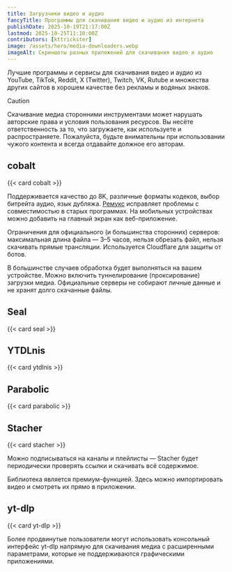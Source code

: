 ```yaml
---
title: Загрузчики видео и аудио
fancyTitle: Программы для скачивания видео и аудио из интернета
publishDate: 2025-10-19T21:17:00Z
lastmod: 2025-10-25T11:10:00Z
contributors: [kttrickster]
image: /assets/hero/media-downloaders.webp
imageAlt: Скриншоты разных приложений для скачивания видео и аудио
---
```


Лучшие программы и сервисы для скачивания видео и аудио из YouTube, TikTok,
Reddit, X (Twitter), Twitch, VK, Rutube и множества других сайтов в хорошем
качестве без рекламы и водяных знаков.

<!--more-->

> [!caution]
> Скачивание медиа сторонними инструментами может нарушать авторские права и
условия пользования ресурсов. Вы несёте ответственность за то, что загружаете,
как используете и распространяете. Пожалуйста, будьте внимательны при
использовании чужого контента и всегда отдавайте должное его авторам.

## cobalt

{{< card cobalt >}}

Поддерживается качество до 8K, различные форматы кодеков, выбор битрейта аудио,
язык дубляжа. [Ремукс](https://cobalt.tools/remux) исправляет проблемы с
совместимостью в старых программах. На мобильных устройствах можно добавить на
главный экран как веб-приложение.

Ограничения для официального (и большинства сторонних) серверов: максимальная
длина файла — 3–5 часов, нельзя обрезать файл, нельзя скачивать прямые
трансляции. Используется Cloudflare для защиты от ботов.

В большинстве случаев обработка будет выполняться на вашем устройстве. Можно
включить туннелирование (проксирование) загрузки медиа. Официальные серверы не
собирают личные данные и не хранят долго скачанные файлы.

## Seal

{{< card seal >}}

## YTDLnis

{{< card ytdlnis >}}

## Parabolic

{{< card parabolic >}}

## Stacher

{{< card stacher >}}

Можно подписываться на каналы и плейлисты — Stacher будет периодически проверять
ссылки и скачивать всё содержимое.

Библиотека является премиум-функцией. Здесь можно импортировать видео и смотреть
их прямо в приложении.

## yt-dlp

{{< card yt-dlp >}}

Более продвинутые пользователи могут использовать консольный интерфейс yt-dlp
напрямую для скачивания медиа с расширенными параметрами, которые не
поддерживаются графическими приложениями.
